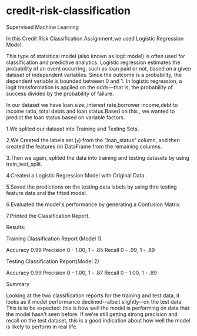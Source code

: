 # credit-risk-classification
Supervised Machine Learning

In this Credit Risk Classification Assignment,we used Logistic Regression Model.

This type of statistical model (also known as logit model) is often used for classification and predictive analytics. Logistic regression estimates the probability of an event occurring, such as loan paid or not, based on a given dataset of independent variables. Since the outcome is a probability, the dependent variable is bounded between 0 and 1. In logistic regression, a logit transformation is applied on the odds—that is, the probability of success divided by the probability of failure.

In our dataset we have loan size,,interest rate,borrower income,debt to income ratio, total debts and loan status.Based on this , we wanted to predict the loan status based on variable factors.

1.We splited our dataset into Training and Testing Sets.

2.We Created the labels set (`y`)  from the “loan_status” column, and then created the features (`X`) DataFrame from the remaining columns.

3.Then we again, splited the data into training and testing datasets by using train_test_split.

4.Created a Logistic Regression Model with Original Data .

5.Saved the predictions on the testing data labels by using thre testing feature data and the fitted model.

6.Evaluated the model's performance by generating a Confusion Matrix.

7.Printed the Classification Report.

Results:

Training Classification Report (Model 1)

Accuracy  0.99
Precision 0 - 1.00,  1 - .85
Recall    0 - .99,   1 - .89

Testing Classification Report(Model 2)

Accuracy  0.99
Precision 0 - 1.00, 1 - .87
Recall    0 - 1.00, 1 - .89
       
Summary

 Looking at the two classification reports for the training and test data, it looks as if model performance declined--albeit slightly--on the test data. This is to be expected: this is how well the model is performing on data that the model hasn't seen before. If we're still getting strong precision and recall on the test dataset, this is a good indication about how well the model is likely to perform in real life.
